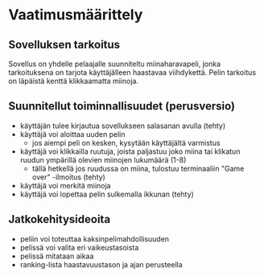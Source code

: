 # Vaatimusmäärittely

## Sovelluksen tarkoitus

Sovellus on yhdelle pelaajalle suunniteltu miinaharavapeli, jonka tarkoituksena on tarjota käyttäjälleen haastavaa viihdykettä. Pelin tarkoitus on läpäistä kenttä klikkaamatta miinoja.

## Suunnitellut toiminnallisuudet (perusversio)

- käyttäjän tulee kirjautua sovellukseen salasanan avulla (tehty)
- käyttäjä voi aloittaa uuden pelin
  - jos aiempi peli on kesken, kysytään käyttäjältä varmistus
- käyttäjä voi klikkailla ruutuja, joista paljastuu joko miina tai klikatun ruudun ympärillä olevien miinojen lukumäärä (1-8)
  - tällä hetkellä jos ruudussa on miina, tulostuu terminaaliin "Game over" -ilmoitus (tehty)
- käyttäjä voi merkitä miinoja
- käyttäjä voi lopettaa pelin sulkemalla ikkunan (tehty)

## Jatkokehitysideoita

- peliin voi toteuttaa kaksinpelimahdollisuuden
- pelissä voi valita eri vaikeustasoista
- pelissä mitataan aikaa
- ranking-lista haastavuustason ja ajan perusteella
